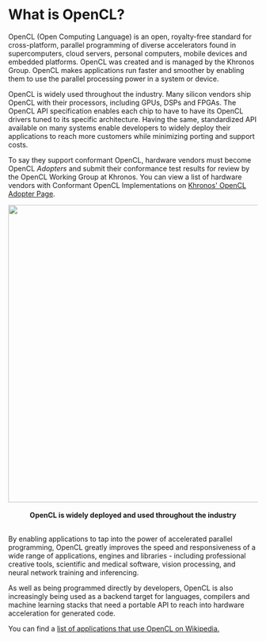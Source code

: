 # What is OpenCL?

OpenCL (Open Computing Language) is an open, royalty-free standard for cross-platform, parallel programming of diverse accelerators found in supercomputers, cloud servers, personal computers, mobile devices and embedded platforms. OpenCL was created and is managed by the Khronos Group. OpenCL makes applications run faster and smoother by enabling them to use the parallel processing power in a system or device.

OpenCL is widely used throughout the industry. Many silicon vendors ship OpenCL with their processors, including GPUs, DSPs and FPGAs. The OpenCL API specification enables each chip to have to have its OpenCL drivers tuned to its specific architecture. Having the same, standardized API available on many systems enable developers to widely deploy their applications to reach more customers while minimizing porting and support costs. 

To say they support conformant OpenCL, hardware vendors must become OpenCL *Adopters* and submit their conformance test results for review by the OpenCL Working Group at Khronos. You can  view a list of hardware vendors with Conformant OpenCL Implementations on [Khronos' OpenCL Adopter Page](https://www.khronos.org/conformance/adopters/conformant-products/opencl).

<p align="center">
<img src="../images/widely_used" width=600 >
<br> <br>
  <b>OpenCL is widely deployed and used throughout the industry</b>
<br> <br>
</p>

By enabling applications to tap into the power of accelerated parallel programming, OpenCL greatly improves the speed and responsiveness of a wide range of applications, engines and libraries - including professional creative tools, scientific and medical software, vision processing, and neural network training and inferencing. 

As well as being programmed directly by developers, OpenCL is also increasingly being used as a backend target for languages, compilers and machine learning stacks that need a portable API to reach into hardware acceleration for generated code.

You can find a [list of applications that use OpenCL on Wikipedia.](https://en.wikipedia.org/wiki/List_of_OpenCL_applications)

